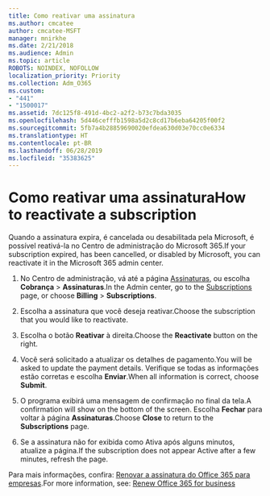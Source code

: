 ```yaml
---
title: Como reativar uma assinatura
ms.author: cmcatee
author: cmcatee-MSFT
manager: mnirkhe
ms.date: 2/21/2018
ms.audience: Admin
ms.topic: article
ROBOTS: NOINDEX, NOFOLLOW
localization_priority: Priority
ms.collection: Adm_O365
ms.custom:
- "441"
- "1500017"
ms.assetid: 7dc125f8-491d-4bc2-a2f2-b73c7bda3035
ms.openlocfilehash: 5d446cefffb1598a5d2c8cd17b6eba64205f00f2
ms.sourcegitcommit: 5fb7a4b28859690020efdea630d03e70cc0e6334
ms.translationtype: HT
ms.contentlocale: pt-BR
ms.lasthandoff: 06/28/2019
ms.locfileid: "35383625"
---
```

# <a name="how-to-reactivate-a-subscription"></a><span data-ttu-id="53aa7-102">Como reativar uma assinatura</span><span class="sxs-lookup"><span data-stu-id="53aa7-102">How to reactivate a subscription</span></span>

<span data-ttu-id="53aa7-103">Quando a assinatura expira, é cancelada ou desabilitada pela Microsoft, é possível reativá-la no Centro de administração do Microsoft 365.</span><span class="sxs-lookup"><span data-stu-id="53aa7-103">If your subscription expired, has been cancelled, or disabled by Microsoft, you can reactivate it in the Microsoft 365 admin center.</span></span>
  
1. <span data-ttu-id="53aa7-104">No Centro de administração, vá até a página [Assinaturas](https://go.microsoft.com/fwlink/p/?linkid=842054), ou escolha **Cobrança** \> **Assinaturas**.</span><span class="sxs-lookup"><span data-stu-id="53aa7-104">In the Admin center, go to the [Subscriptions](https://go.microsoft.com/fwlink/p/?linkid=842054) page, or choose **Billing** \> **Subscriptions**.</span></span>

2. <span data-ttu-id="53aa7-105">Escolha a assinatura que você deseja reativar.</span><span class="sxs-lookup"><span data-stu-id="53aa7-105">Choose the subscription that you would like to reactivate.</span></span>

3. <span data-ttu-id="53aa7-106">Escolha o botão **Reativar** à direita.</span><span class="sxs-lookup"><span data-stu-id="53aa7-106">Choose the **Reactivate** button on the right.</span></span>

4. <span data-ttu-id="53aa7-107">Você será solicitado a atualizar os detalhes de pagamento.</span><span class="sxs-lookup"><span data-stu-id="53aa7-107">You will be asked to update the payment details.</span></span> <span data-ttu-id="53aa7-108">Verifique se todas as informações estão corretas e escolha **Enviar**.</span><span class="sxs-lookup"><span data-stu-id="53aa7-108">When all information is correct, choose **Submit**.</span></span>

5. <span data-ttu-id="53aa7-109">O programa exibirá uma mensagem de confirmação no final da tela.</span><span class="sxs-lookup"><span data-stu-id="53aa7-109">A confirmation will show on the bottom of the screen.</span></span> <span data-ttu-id="53aa7-110">Escolha **Fechar** para voltar à página **Assinaturas**.</span><span class="sxs-lookup"><span data-stu-id="53aa7-110">Choose **Close** to return to the **Subscriptions** page.</span></span>

6. <span data-ttu-id="53aa7-111">Se a assinatura não for exibida como Ativa após alguns minutos, atualize a página.</span><span class="sxs-lookup"><span data-stu-id="53aa7-111">If the subscription does not appear Active after a few minutes, refresh the page.</span></span>

<span data-ttu-id="53aa7-112">Para mais informações, confira: [Renovar a assinatura do Office 365 para empresas](https://support.office.com/article/8d83b530-f4ca-47f6-a666-e5791cbacc7e).</span><span class="sxs-lookup"><span data-stu-id="53aa7-112">For more information, see: [Renew Office 365 for business](https://support.office.com/article/8d83b530-f4ca-47f6-a666-e5791cbacc7e)</span></span>
  
